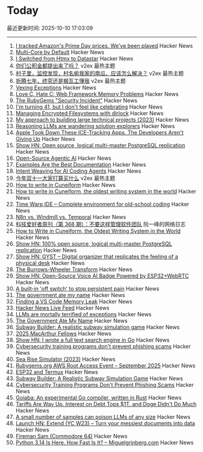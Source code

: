 # Today

最近更新时间: 2025-10-10 17:03:09

--- 
1. [I tracked Amazon's Prime Day prices. We've been played](https://www.washingtonpost.com/technology/2025/10/09/amazon-prime-day-prices/) Hacker News
2. [Multi-Core by Default](https://www.rfleury.com/p/multi-core-by-default) Hacker News
3. [I Switched from Htmx to Datastar](https://everydaysuperpowers.dev/articles/why-i-switched-from-htmx-to-datastar/) Hacker News
4. [你们公积金都提出来了吗？](https://www.v2ex.com/t/1164073) v2ex 最热主题
5. [村子里，监控发现，村名偷我家的南瓜，应该怎么解决？](https://www.v2ex.com/t/1164060) v2ex 最热主题
6. [折腾七年，终究还是搬瓦工懂我](https://www.v2ex.com/t/1164035) v2ex 最热主题
7. [Vexing Exceptions](https://ericlippert.com/2008/09/10/vexing-exceptions/) Hacker News
8. [Love C, Hate C: Web Framework Memory Problems](https://alew.is/lava.html) Hacker News
9. [The RubyGems "Security Incident"](https://andre.arko.net/2025/10/09/the-rubygems-security-incident/) Hacker News
10. [I'm turning 41, but I don't feel like celebrating](https://twitter.com/durov/status/1976420399970701543) Hacker News
11. [Managing Encrypted Filesystems with dirlock](https://lwn.net/Articles/1038859/) Hacker News
12. [My approach to building large technical projects (2023)](https://mitchellh.com/writing/building-large-technical-projects) Hacker News
13. [Reasoning LLMs are wandering solution explorers](https://arxiv.org/abs/2505.20296) Hacker News
14. [Apple Took Down These ICE-Tracking Apps. The Developers Aren't Giving Up](https://www.wired.com/story/apple-took-down-ice-tracking-apps-their-developers-arent-giving-up/) Hacker News
15. [Show HN: Open source, logical multi-master PostgreSQL replication](https://github.com/pgEdge/spock) Hacker News
16. [Open-Source Agentic AI](https://github.com/AFK-surf/open-agent) Hacker News
17. [Examples Are the Best Documentation](https://rakhim.exotext.com/examples-are-the-best-documentation) Hacker News
18. [Intent Weaving for AI Coding Agents](https://www.autohand.ai/updates/intent-weaving) Hacker News
19. [今年双十一大家打算买什么](https://www.v2ex.com/t/1164050) v2ex 最热主题
20. [How to write in Cuneiform](https://www.openculture.com/2025/09/how-to-write-in-cuneiform-the-oldest-writing-system.html) Hacker News
21. [How to write in Cuneiform, the oldest writing system in the world](https://www.openculture.com/2025/09/how-to-write-in-cuneiform-the-oldest-writing-system.html) Hacker News
22. [Time Warp IDE – Complete environment for old-school coding](https://github.com/James-HoneyBadger/Time_Warp) Hacker News
23. [N8n vs. Windmill vs. Temporal](https://blog.arcbjorn.com/workflow-automation) Hacker News
24. [科技爱好者周刊（第 368 期）：不要这样管理软件团队](http://www.ruanyifeng.com/blog/2025/10/weekly-issue-368.html) 阮一峰的网络日志
25. [How to Write in Cuneiform, the Oldest Writing System in the World](https://www.openculture.com/2025/09/how-to-write-in-cuneiform-the-oldest-writing-system.html) Hacker News
26. [Show HN: 100% open source, logical multi-master PostgreSQL replication](https://github.com/pgEdge/spock) Hacker News
27. [Show HN: GYST – Digital organizer that replicates the feeling of a physical desk](https://gyst.fr/) Hacker News
28. [The Burrows-Wheeler Transform](https://sandbox.bio/concepts/bwt) Hacker News
29. [Show HN: Open-Source Voice AI Badge Powered by ESP32+WebRTC](https://github.com/VapiAI/vapicon-2025-hardware-workshop) Hacker News
30. [A built-in 'off switch' to stop persistent pain](https://penntoday.upenn.edu/news/select-neurons-brainstem-may-hold-key-treating-chronic-pain) Hacker News
31. [The government ate my name](https://slate.com/life/2025/10/passport-name-change-united-states-mexico-spain-immigration.html) Hacker News
32. [Finding a VS Code Memory Leak](https://randomascii.wordpress.com/2025/10/09/finding-a-vs-code-memory-leak/) Hacker News
33. [Hacker News Live Feed](https://jerbear2008.github.io/hn-live/) Hacker News
34. [LLMs are mortally terrified of exceptions](https://twitter.com/karpathy/status/1976077806443569355) Hacker News
35. [The Government Ate My Name](https://slate.com/life/2025/10/passport-name-change-united-states-mexico-spain-immigration.html) Hacker News
36. [Subway Builder: A realistic subway simulation game](https://www.subwaybuilder.com/) Hacker News
37. [2025 MacArthur Fellows](https://www.macfound.org/programs/awards/fellows/) Hacker News
38. [Show HN: I wrote a full text search engine in Go](https://github.com/wizenheimer/blaze) Hacker News
39. [Cybersecurity training programs don't prevent phishing scams](https://today.ucsd.edu/story/cybersecurity-training-programs-dont-prevent-employees-from-falling-for-phishing-scams) Hacker News
40. [Sea Rise Simulator (2023)](https://nagix.github.io/sea-level-rise-3d-map/) Hacker News
41. [Rubygems.org AWS Root Access Event – September 2025](https://rubycentral.org/news/rubygems-org-aws-root-access-event-september-2025/) Hacker News
42. [ESP32 and Termux](https://blog.gavide.dev/blog/esp32-and-termux) Hacker News
43. [Subway Builder: A Realistic Subway Simulation Game](https://www.subwaybuilder.com/) Hacker News
44. [Cybersecurity Training Programs Don't Prevent Phishing Scams](https://today.ucsd.edu/story/cybersecurity-training-programs-dont-prevent-employees-from-falling-for-phishing-scams) Hacker News
45. [Goiaba: An experimental Go compiler, written in Rust](https://github.com/raphamorim/goiaba) Hacker News
46. [Tariffs Are Way Up. Interest on Debt Tops $1T. and Doge Didn't Do Much](https://www.wsj.com/economy/federal-budget-fiscal-2025-e8d21595) Hacker News
47. [A small number of samples can poison LLMs of any size](https://www.anthropic.com/research/small-samples-poison) Hacker News
48. [Launch HN: Extend (YC W23) – Turn your messiest documents into data](https://www.extend.ai/) Hacker News
49. [Fireman Sam (Commodore 64)](http://retrovania-vgjunk.blogspot.com/2016/11/fireman-sam-commodore-64.html) Hacker News
50. [Python 3.14 Is Here. How Fast Is It? – Miguelgrinberg.com](https://blog.miguelgrinberg.com/post/python-3-14-is-here-how-fast-is-it) Hacker News
